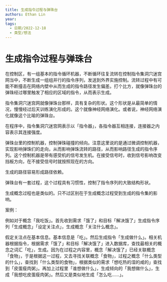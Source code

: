 ```yaml
---
title: 生成指令过程与弹珠台
authors: Ethan Lin
year:
tags:
  - 日期/2022-12-18 
  - 类型/想法 
---
```



# 生成指令过程与弹珠台





  

在控制区，有一组基本的指令循环机器，不断循环往复流转在控制指令集洞穴迷宫网当中，不断生成一组组并行的指令序列，发送到外界实施控制。流转过程中有可能不断撞击在网络内壁中从而生成的指令路径发生偏差。打个比方，就像弹珠台的弹珠经过哪里触发了相应的区域的指令，从而表示生成。

  

指令集洞穴迷宫网就像弹珠台那样，具有复杂的形状。这个形状是从最简单的情况，慢慢经过后天训练演化形成的。这个就像神经网络演化。或者说，神经网络演化就像这个比喻的弹珠台。

  

在程序中，指令集洞穴迷宫网表示以「指令器」，各指令器互相连接，连接器之内容表示其连接强度。

  

弹珠台里的控制机器，控制弹珠碰撞的倾向。注意这里说的是通过微调控制机器，实现影响弹珠们的走向，从而影响弹珠流转的路径，从而影响路径生成的指令序列。这个控制机器是带有感受机的信号发生机。在接受信号时，收到信号影响改变挡板方向，在不接受信号时就按照现在的方向。

  

生成的路径容易形成路径依赖。

  

弹珠台有一套过程，这个过程具有习惯性，控制了指令序列的大致结构形状。

  

生成概念过程也是类似的。只不过区别在于生成概念过程受到生成的指令集的影响。

  

  

案例：

  

例如对于概念「我吃饭」。首先收到需求「饿了」和目标「解决饿了」生成指令序列「生成概念」「设定关注点」，生成概念「关注什么概念」。

  

假定关注点在基本信息。基本信息是「吃」。然后生成指令「生成做什么」。相关机器根据指令，根据需求「饿了」和目标「解决饿了」进入数据库，查找最相关的概念之词汇「吃」，生成。因为在过程之内容里，概念「解决饿了」已经关联概念「食物」，于是根据这一过程，又去寻找关联概念「食物」，过程之概念「什么类型的什么」，查找到「什么类型的食物」，根据类似的需求「想吃热的湿的咸的」查找到「皮蛋瘦肉粥」。再加上过程里「谁想做什么」，生成倾向的「我想做什么」，生成「我想吃皮蛋瘦肉粥」。然后又是类似地生成「怎么吃……」。